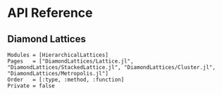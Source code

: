 # API Reference


## Diamond Lattices

```@autodocs
Modules = [HierarchicalLattices]
Pages   = ["DiamondLattices/Lattice.jl", "DiamondLattices/StackedLattice.jl", "DiamondLattices/Cluster.jl", "DiamondLattices/Metropolis.jl"]
Order   = [:type, :method, :function]
Private = false
```
